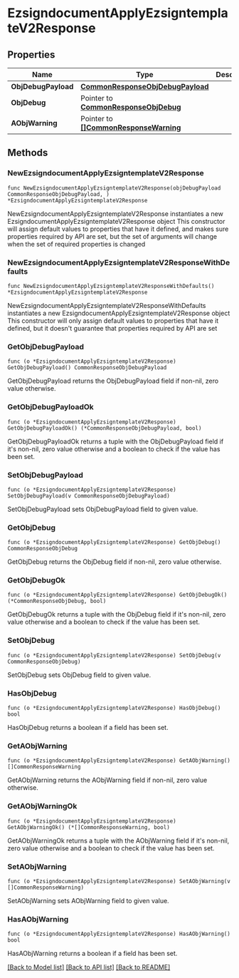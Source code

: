 # EzsigndocumentApplyEzsigntemplateV2Response

## Properties

Name | Type | Description | Notes
------------ | ------------- | ------------- | -------------
**ObjDebugPayload** | [**CommonResponseObjDebugPayload**](CommonResponseObjDebugPayload.md) |  | 
**ObjDebug** | Pointer to [**CommonResponseObjDebug**](CommonResponseObjDebug.md) |  | [optional] 
**AObjWarning** | Pointer to [**[]CommonResponseWarning**](CommonResponseWarning.md) |  | [optional] 

## Methods

### NewEzsigndocumentApplyEzsigntemplateV2Response

`func NewEzsigndocumentApplyEzsigntemplateV2Response(objDebugPayload CommonResponseObjDebugPayload, ) *EzsigndocumentApplyEzsigntemplateV2Response`

NewEzsigndocumentApplyEzsigntemplateV2Response instantiates a new EzsigndocumentApplyEzsigntemplateV2Response object
This constructor will assign default values to properties that have it defined,
and makes sure properties required by API are set, but the set of arguments
will change when the set of required properties is changed

### NewEzsigndocumentApplyEzsigntemplateV2ResponseWithDefaults

`func NewEzsigndocumentApplyEzsigntemplateV2ResponseWithDefaults() *EzsigndocumentApplyEzsigntemplateV2Response`

NewEzsigndocumentApplyEzsigntemplateV2ResponseWithDefaults instantiates a new EzsigndocumentApplyEzsigntemplateV2Response object
This constructor will only assign default values to properties that have it defined,
but it doesn't guarantee that properties required by API are set

### GetObjDebugPayload

`func (o *EzsigndocumentApplyEzsigntemplateV2Response) GetObjDebugPayload() CommonResponseObjDebugPayload`

GetObjDebugPayload returns the ObjDebugPayload field if non-nil, zero value otherwise.

### GetObjDebugPayloadOk

`func (o *EzsigndocumentApplyEzsigntemplateV2Response) GetObjDebugPayloadOk() (*CommonResponseObjDebugPayload, bool)`

GetObjDebugPayloadOk returns a tuple with the ObjDebugPayload field if it's non-nil, zero value otherwise
and a boolean to check if the value has been set.

### SetObjDebugPayload

`func (o *EzsigndocumentApplyEzsigntemplateV2Response) SetObjDebugPayload(v CommonResponseObjDebugPayload)`

SetObjDebugPayload sets ObjDebugPayload field to given value.


### GetObjDebug

`func (o *EzsigndocumentApplyEzsigntemplateV2Response) GetObjDebug() CommonResponseObjDebug`

GetObjDebug returns the ObjDebug field if non-nil, zero value otherwise.

### GetObjDebugOk

`func (o *EzsigndocumentApplyEzsigntemplateV2Response) GetObjDebugOk() (*CommonResponseObjDebug, bool)`

GetObjDebugOk returns a tuple with the ObjDebug field if it's non-nil, zero value otherwise
and a boolean to check if the value has been set.

### SetObjDebug

`func (o *EzsigndocumentApplyEzsigntemplateV2Response) SetObjDebug(v CommonResponseObjDebug)`

SetObjDebug sets ObjDebug field to given value.

### HasObjDebug

`func (o *EzsigndocumentApplyEzsigntemplateV2Response) HasObjDebug() bool`

HasObjDebug returns a boolean if a field has been set.

### GetAObjWarning

`func (o *EzsigndocumentApplyEzsigntemplateV2Response) GetAObjWarning() []CommonResponseWarning`

GetAObjWarning returns the AObjWarning field if non-nil, zero value otherwise.

### GetAObjWarningOk

`func (o *EzsigndocumentApplyEzsigntemplateV2Response) GetAObjWarningOk() (*[]CommonResponseWarning, bool)`

GetAObjWarningOk returns a tuple with the AObjWarning field if it's non-nil, zero value otherwise
and a boolean to check if the value has been set.

### SetAObjWarning

`func (o *EzsigndocumentApplyEzsigntemplateV2Response) SetAObjWarning(v []CommonResponseWarning)`

SetAObjWarning sets AObjWarning field to given value.

### HasAObjWarning

`func (o *EzsigndocumentApplyEzsigntemplateV2Response) HasAObjWarning() bool`

HasAObjWarning returns a boolean if a field has been set.


[[Back to Model list]](../README.md#documentation-for-models) [[Back to API list]](../README.md#documentation-for-api-endpoints) [[Back to README]](../README.md)


